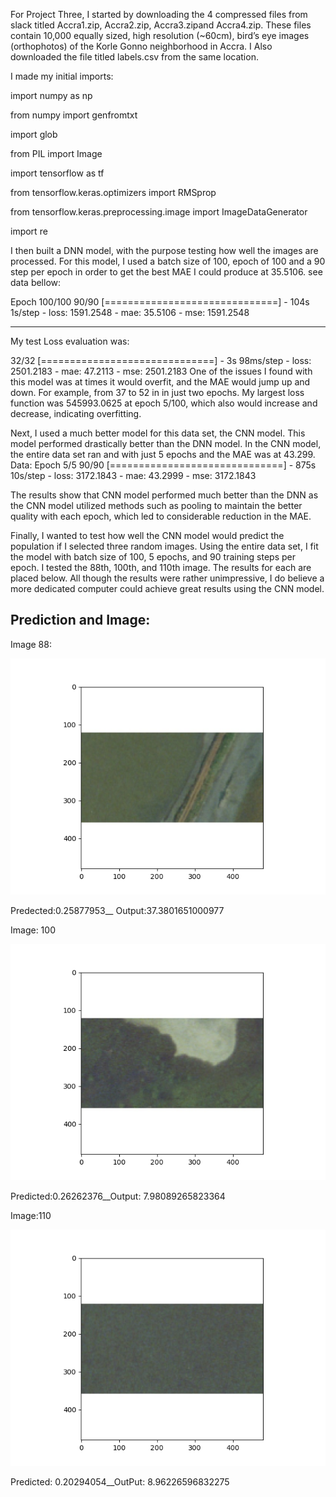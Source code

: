 For Project Three, I started by downloading the 4 compressed files from slack titled Accra1.zip, Accra2.zip, Accra3.zipand Accra4.zip.  These files contain 10,000 equally sized, high resolution (~60cm), bird’s eye images (orthophotos) of the Korle Gonno neighborhood in Accra. I Also downloaded the file titled labels.csv from the same location.  

I made my initial imports: 

import numpy as np

from numpy import genfromtxt

import glob

from PIL import Image

import tensorflow as tf

from tensorflow.keras.optimizers import RMSprop

from tensorflow.keras.preprocessing.image import ImageDataGenerator

import re


I then built a DNN model, with the purpose testing how well the images are processed.  For this model, I used a batch size of 100, epoch of 100 and a 90 step per epoch in order to get the best MAE I could produce at 35.5106. see data bellow:

Epoch 100/100
90/90 [==============================] - 104s 1s/step - loss: 1591.2548 - mae: 35.5106 - mse: 1591.2548 
___________________________________________________________________________
My test Loss evaluation was: 

32/32 [==============================] - 3s 98ms/step - loss: 2501.2183 - mae: 47.2113 - mse: 2501.2183
One of the issues I found with this model was at times it would overfit, and the MAE would jump up and down. For example, from 37 to 52 in in just two epochs. My largest loss function was 545993.0625 at epoch 5/100, which also would increase and decrease, indicating overfitting. 


Next, I used a much better model for this data set, the CNN model.  This model performed drastically better than the DNN model. In the CNN model, the entire data set ran and with just 5 epochs and the MAE was at 43.299.
Data: 
Epoch 5/5
90/90 [==============================] - 875s 10s/step - loss: 3172.1843 - mae: 43.2999 - mse: 3172.1843

The results show that CNN model performed much better than the DNN as the CNN model  utilized methods such as pooling to maintain the better quality with each epoch, which led to considerable reduction in the MAE.

Finally, I wanted to test how well the CNN model would predict the population if I selected three random images. Using the entire data set, I fit the model with batch size of 100, 5 epochs, and 90 training steps per epoch. I tested the 88th, 100th, and 110th image. The results for each are placed below. All though the results were rather unimpressive, I do believe a more dedicated computer could achieve great results using the CNN model.  

## Prediction and Image: 

Image 88:

![final_p3](https://github.com/Acejv21/Ace_Code/blob/master/final_p3.png?raw=true)

Predected:0.25877953__ Output:37.3801651000977

Image: 100

![Pic_p3_100](https://github.com/Acejv21/Ace_Code/blob/master/Pic_p3_100.png?raw=true)

Predicted:0.26262376__Output:  7.98089265823364

Image:110

![final_3_110](https://github.com/Acejv21/Ace_Code/blob/master/Pic_3_110.png?raw=true)

Predicted: 0.20294054__OutPut: 8.96226596832275

